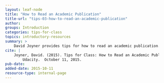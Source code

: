 ```yaml
---
layout: leaf-node
title: "How to Read an Academic Publication"
title-url: "tips-03-how-to-read-an-academic-publication"
author: 
groups: Introduction
categories: tips-for-class
topics: introductory-resources
summary: >
    David Joyner provides tips for how to read an academic publication.
cite: |
    Joyner, David. (2015). Tips for Class: How to Read an Academic Publication.
        Udacity.  October 11, 2015.
pub-date: 
added-date: 2015-10-11
resource-type: internal-page
---
```

